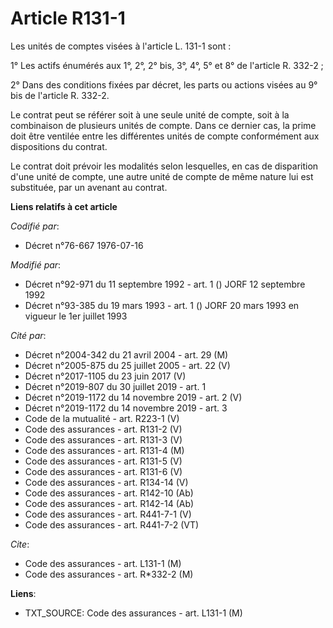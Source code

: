 # Article R131-1

Les unités de comptes visées à l'article L. 131-1 sont :

1° Les actifs énumérés aux 1°, 2°, 2° bis, 3°, 4°, 5° et 8° de l'article R. 332-2 ;

2° Dans des conditions fixées par décret, les parts ou actions visées au 9° bis de l'article R. 332-2.

Le contrat peut se référer soit à une seule unité de compte, soit à la combinaison de plusieurs unités de compte. Dans ce
dernier cas, la prime doit être ventilée entre les différentes unités de compte conformément aux dispositions du contrat.

Le contrat doit prévoir les modalités selon lesquelles, en cas de disparition d'une unité de compte, une autre unité de
compte de même nature lui est substituée, par un avenant au contrat.

**Liens relatifs à cet article**

_Codifié par_:

  - Décret n°76-667 1976-07-16

_Modifié par_:

  - Décret n°92-971 du 11 septembre 1992 - art. 1 () JORF 12 septembre 1992
  - Décret n°93-385 du 19 mars 1993 - art. 1 () JORF 20 mars 1993 en vigueur le 1er juillet 1993

_Cité par_:

  - Décret n°2004-342 du 21 avril 2004 - art. 29 (M)
  - Décret n°2005-875 du 25 juillet 2005 - art. 22 (V)
  - Décret n°2017-1105 du 23 juin 2017 (V)
  - Décret n°2019-807 du 30 juillet 2019 - art. 1
  - Décret n°2019-1172 du 14 novembre 2019 - art. 2 (V)
  - Décret n°2019-1172 du 14 novembre 2019 - art. 3
  - Code de la mutualité - art. R223-1 (V)
  - Code des assurances - art. R131-2 (V)
  - Code des assurances - art. R131-3 (V)
  - Code des assurances - art. R131-4 (M)
  - Code des assurances - art. R131-5 (V)
  - Code des assurances - art. R131-6 (V)
  - Code des assurances - art. R134-14 (V)
  - Code des assurances - art. R142-10 (Ab)
  - Code des assurances - art. R142-14 (Ab)
  - Code des assurances - art. R441-7-1 (V)
  - Code des assurances - art. R441-7-2 (VT)

_Cite_:

  - Code des assurances - art. L131-1 (M)
  - Code des assurances - art. R*332-2 (M)

**Liens**:

  - TXT_SOURCE: Code des assurances - art. L131-1 (M)
